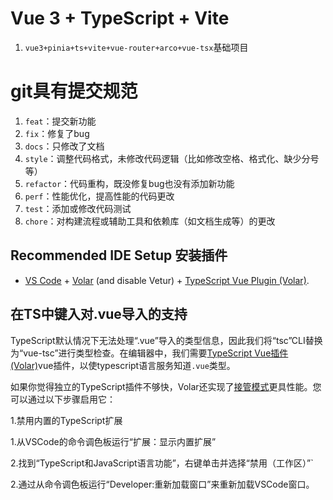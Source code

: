 # Vue 3 + TypeScript + Vite

1. `vue3+pinia+ts+vite+vue-router+arco+vue-tsx`基础项目

# git具有提交规范

1. `feat`：提交新功能
2. `fix`：修复了bug
3. `docs`：只修改了文档
4. `style`：调整代码格式，未修改代码逻辑（比如修改空格、格式化、缺少分号等）
5. `refactor`：代码重构，既没修复bug也没有添加新功能
6. `perf`：性能优化，提高性能的代码更改
7. `test`：添加或修改代码测试
8. `chore`：对构建流程或辅助工具和依赖库（如文档生成等）的更改

## Recommended IDE Setup  安装插件

- [VS Code](https://code.visualstudio.com/) + [Volar](https://marketplace.visualstudio.com/items?itemName=Vue.volar) (and disable Vetur) + [TypeScript Vue Plugin (Volar)](https://marketplace.visualstudio.com/items?itemName=Vue.vscode-typescript-vue-plugin).

## 在TS中键入对.vue导入的支持

TypeScript默认情况下无法处理“.vue”导入的类型信息，因此我们将“tsc”CLI替换为“vue-tsc”进行类型检查。在编辑器中，我们需要[TypeScript Vue插件(Volar)](https://marketplace.visualstudio.com/items?itemName=Vue.vscode-typescript)vue插件，以使typescript语言服务知道`.vue`类型。


如果你觉得独立的TypeScript插件不够快，Volar还实现了[接管模式](https://github.com/johnsoncodehk/volar/discussions/471#discussioncomment-1361669)更具性能。您可以通过以下步骤启用它：


1.禁用内置的TypeScript扩展

1.从VSCode的命令调色板运行“扩展：显示内置扩展”

2.找到“TypeScript和JavaScript语言功能”，右键单击并选择“禁用（工作区）”`

2.通过从命令调色板运行“Developer:重新加载窗口”来重新加载VSCode窗口。